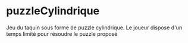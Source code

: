 # puzzleCylindrique
Jeu du taquin sous forme de puzzle cylindrique. Le joueur dispose d'un temps limité pour résoudre le puzzle proposé
